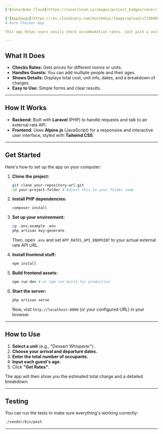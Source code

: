 ```yaml
---
[![SonarQube Cloud](https://sonarcloud.io/images/project_badges/sonarcloud-light.svg)](https://sonarcloud.io/summary/new_code?id=hpmouton_web-dev-hpmouton)

[![AppImage](https://res.cloudinary.com/dvol642yc/image/upload/v1749460036/rate_zykui3.png)](https://res.cloudinary.com/dvol642yc/image/upload/v1749460036/rate_zykui3.png)
# Rate Checker App

This app helps users easily check accommodation rates. Just pick a unit, your dates, and how many people are staying, and it'll show you the price!

---
```


##  What It Does

* **Checks Rates:** Gets prices for different rooms or units.
* **Handles Guests:** You can add multiple people and their ages.
* **Shows Details:** Displays total cost, unit info, dates, and a breakdown of charges.
* **Easy to Use:** Simple forms and clear results.

---

##  How It Works

* **Backend:** Built with **Laravel** (PHP) to handle requests and talk to an external rate API.
* **Frontend:** Uses **Alpine.js** (JavaScript) for a responsive and interactive user interface, styled with **Tailwind CSS**.

---

##  Get Started

Here's how to set up the app on your computer:

1.  **Clone the project:**
    ```bash
    git clone your-repository-url.git
    cd your-project-folder # Adjust this to your folder name
    ```

2.  **Install PHP dependencies:**
    ```bash
    composer install
    ```

3.  **Set up your environment:**
    ```bash
    cp .env.example .env
    php artisan key:generate
    ```
    Then, open `.env` and set `APP_RATES_API_ENDPOINT` to your actual external rate API URL.

4.  **Install frontend stuff:**
    ```bash
    npm install
    ```

5.  **Build frontend assets:**
    ```bash
    npm run dev # or npm run build for production
    ```

6.  **Start the server:**
    ```bash
    php artisan serve
    ```
    Now, visit `http://localhost:8000` (or your configured URL) in your browser.

---

##  How to Use

1.  **Select a unit** (e.g., "Dessert Whisperer").
2.  **Choose your arrival and departure dates.**
3.  **Enter the total number of occupants.**
4.  **Input each guest's age.**
5.  Click **"Get Rates"**.

The app will then show you the estimated total charge and a detailed breakdown.

---

##  Testing

You can run the tests to make sure everything's working correctly:

```bash
./vendor/bin/pest
```

---
